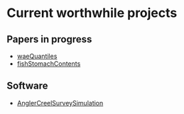 # Current worthwhile projects

## Papers in progress

* [waeQuantiles](https://stevenranney.github.io/waeQuantiles)
* [fishStomachContents](https://stevenranney.github.io/fishStomachContents)

## Software

* [AnglerCreelSurveySimulation](https://stevenranney.github.io/AnglerCreelSurveySimulation)

